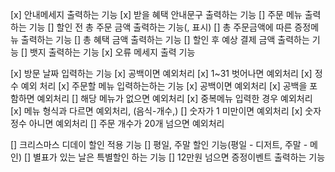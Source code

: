 [x] 안내메세지 출력하는 기능
[x] 받을 혜택 안내문구 출력하는 기능
[] 주문 메뉴 출력하는 기능
[] 할인 전 총 주문 금액 출력하는 기능(, 표시)
[] 총 주문금액에 따른 증정메뉴 출력하는 기능
[] 총 혜택 금액 출력하는 기능
[] 할인 후 예상 결제 금액 출력하는 기능
[] 뱃지 출력하는 기능
[x] 오류 메세지 출력 기능

[x] 방문 날짜 입력하는 기능
        [x] 공백이면 예외처리
        [x] 1~31 벗어나면 예외처리
        [x] 정수 예외 처리
[x] 주문할 메뉴 입력하는하는 기능
        [x] 공백이면 예외처리
        [x] 공백을 포함하면 예외처리
        [] 해당 메뉴가 없으면 예외처리
        [x] 중복메뉴 입력한 경우 예외처리
        [x] 메뉴 형식과 다르면 예외처리, (음식-개수,)
        [] 숫자가 1 미만이면 예외처리
        [x] 숫자 정수 아니면 예외처리
        [] 주문 개수가 20개 넘으면 예외처리

[] 크리스마스 디데이 할인 적용 기능
[] 평일, 주말 할인 기능(평일 - 디저트, 주말 - 메인)
[] 별표가 있는 날은 특별할인 하는 기능
[] 12만원 넘으면 증정이벤트 출력하는 기능


